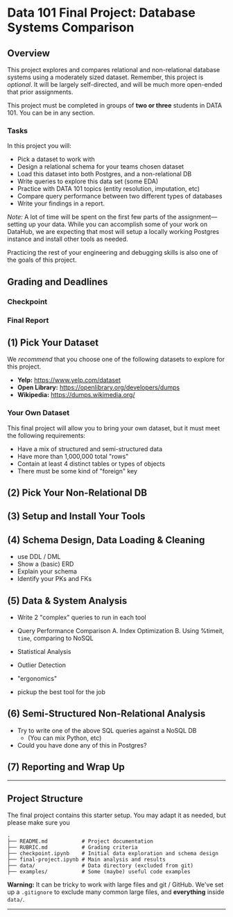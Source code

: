 # Data 101 Final Project: Database Systems Comparison

## Overview
This project explores and compares relational and non-relational database systems using a moderately sized dataset. Remember, this project is _optional_. It will be largely self-directed, and will be much more open-ended that prior assignments.

This project must be completed in groups of **two or three** students in DATA 101. You can be in any section.

### Tasks
In this project you will:

* Pick a dataset to work with
* Design a relational schema for your teams chosen dataset
* Load this dataset into both Postgres, and a non-relational DB
* Write queries to explore this data set (some EDA)
* Practice with DATA 101 topics (entity resolution, imputation, etc)
* Compare query performance between two different types of databases
* Write your findings in a report.

_Note:_ A lot of time will be spent on the first few parts of the assignment––setting up your data. While you can accomplish some of your work on DataHub, we are expecting that most will setup a locally working Postgres instance and install other tools as needed.

Practicing the rest of your engineering and debugging skills is also one of the goals of this project.

##  Grading and Deadlines

### Checkpoint

### Final Report

## (1) Pick Your Dataset

We _recommend_ that you choose one of the following datasets to explore for this project.

* **Yelp:** https://www.yelp.com/dataset
* **Open Library:** https://openlibrary.org/developers/dumps
* **Wikipedia:** https://dumps.wikimedia.org/

### Your Own Dataset

This final project will allow you to bring your own dataset, but it must meet the following requirements:

* Have a mix of structured and semi-structured data
* Have more than 1,000,000 total "rows"
* Contain at least 4 distinct tables or types of objects
* There must be some kind of "foreign" key

## (2) Pick Your Non-Relational DB

## (3) Setup and Install Your Tools

## (4) Schema Design, Data Loading & Cleaning

* use DDL / DML
* Show a (basic) ERD
* Explain your schema
* Identify your PKs and FKs

## (5) Data & System Analysis

* Write 2 "complex" queries to run in each tool
* Query Performance Comparison
  A. Index Optimization
  B. Using %timeit, `time`, comparing to NoSQL
* Statistical Analysis
* Outlier Detection


* "ergonomics"
* pickup the best tool for the job
## (6) Semi-Structured Non-Relational Analysis

* Try to write one of the above SQL queries against a NoSQL DB
  * (You can mix Python, etc)
* Could you have done any of this in Postgres?

## (7) Reporting and Wrap Up


---

## Project Structure

The final project contains this starter setup. You may adapt it as needed, but please make sure you

```
.
├── README.md           # Project documentation
├── RUBRIC.md           # Grading criteria
├── checkpoint.ipynb    # Initial data exploration and schema design
├── final-project.ipynb # Main analysis and results
├── data/               # Data directory (excluded from git)
├── examples/           # Some (maybe) useful code examples
```

**Warning:** It can be tricky to work with large files and git / GitHub. We've set up a `.gitignore` to exclude many common large files, and **everything** inside `data/`.

---
